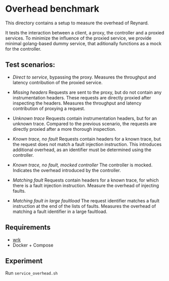 # Overhead benchmark

This directory contains a setup to measure the overhead of Reynard.

It tests the interaction between a client, a proxy, the controller and a proxied services.
To minimize the influence of the proxied service, we provide minimal golang-based dummy service, that aditionally functions as a mock for the controller.

## Test scenarios:

- _Direct to service_, bypassing the proxy.
  Measures the throughput and latency contribution of the proxied service.

- _Missing headers_ Requests are sent to the proxy, but do not contain any instrumentation headers.
  These requests are directly proxied after inspecting the headers.
  Measures the throughput and latency contribution of proxying a request.

- _Unknown trace_ Requests contain instrumentation headers, but for an unknown trace.
  Compared to the previous scenario, the requests are directly proxied after a more thorough inspection.

- _Known trace, no fault_ Requests contain headers for a known trace, but the request does not match a fault injection instruction.
  This introduces additional overhead, as an identifier must be determined using the controller.

- _Known trace, no fault, mocked controller_ The controller is mocked.
  Indicates the overhead introduced by the controller.

- _Matching fault_ Requests contain headers for a known trace, for which there is a fault injection instruction.
  Measure the overhead of injecting faults.

- _Matching fault in large faultload_ The request identifier matches a fault instruction at the end of the lists of faults.
  Measures the overhead of matching a fault identifier in a large faultload.

## Requirements

- [wrk](https://github.com/wg/wrk)
- Docker + Compose

## Experiment

Run `service_overhead.sh`
